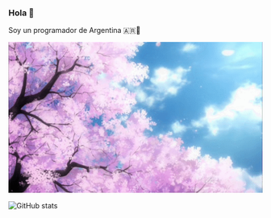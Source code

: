 ### Hola 👋

<p> Soy un programador de Argentina 🇦🇷🐍</p>

<img src="https://github.com/wrrulos/Imagenes-Github/blob/main/Gifs/gif-anime1.gif" width="1000" height="300" alt="Gif-Anime">
 

<br/>

![GitHub stats](https://github-readme-stats.vercel.app/api?username=wrrulos&show_icons=true)  
<!--
**wrrulos/wRRulos** is a ✨ _special_ ✨ repository because its `README.md` (this file) appears on your GitHub profile.

Here are some ideas to get you started:

- 🔭 I’m currently working on ...
- 🌱 I’m currently learning ...
- 👯 I’m looking to collaborate on ...
- 🤔 I’m looking for help with ...
- 💬 Ask me about ...
- 📫 How to reach me: ...
- 😄 Pronouns: ...
- ⚡ Fun fact: ...
-->
